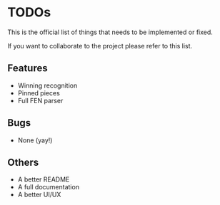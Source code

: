 # TODOs

This is the official list of things that needs to be implemented or fixed.

If you want to collaborate to the project please refer to this list.

## Features

- Winning recognition
- Pinned pieces
- Full FEN parser

## Bugs

- None (yay!)

## Others

- A better README
- A full documentation
- A better UI/UX
